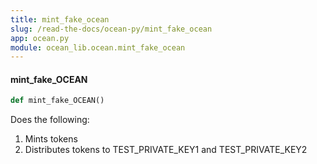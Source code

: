 ```yaml
---
title: mint_fake_ocean
slug: /read-the-docs/ocean-py/mint_fake_ocean
app: ocean.py
module: ocean_lib.ocean.mint_fake_ocean
---
```

#### mint\_fake\_OCEAN

```python
def mint_fake_OCEAN()
```

Does the following:
1. Mints tokens
2. Distributes tokens to TEST_PRIVATE_KEY1 and TEST_PRIVATE_KEY2

